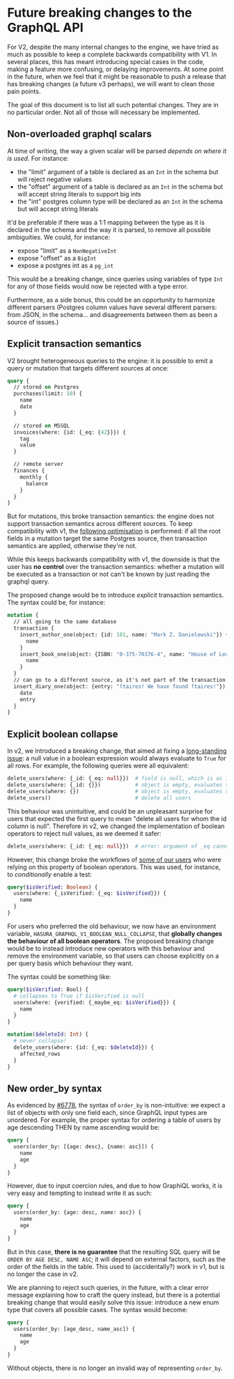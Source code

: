 # Future breaking changes to the GraphQL API

For V2, despite the many internal changes to the engine, we have tried as much as possible to keep a complete backwards compatibility with V1. In several places, this has meant introducing special cases in the code, making a feature more confusing, or delaying improvements. At some point in the future, when we feel that it might be reasonable to push a release that has breaking changes (a future v3 perhaps), we will want to clean those pain points.

The goal of this document is to list all such potential changes. They are in no particular order. Not all of those will necessary be implemented.

## Non-overloaded graphql scalars

At time of writing, the way a given scalar will be parsed *depends on where it is used*. For instance:
- the "limit" argument of a table is declared as an `Int` in the schema but will reject negative values
- the "offset" argument of a table is declared as an `Int` in the schema but will accept string literals to support big ints
- the "int" postgres column type will be declared as an `Int` in the schema but will accept string literals

It'd be preferable if there was a 1:1 mapping between the type as it is declared in the schema and the way it is parsed, to remove all possible ambiguities. We could, for instance:
- expose "limit" as a `NonNegativeInt`
- expose "offset" as a `BigInt`
- expose a postgres int as a `pg_int`

This would be a breaking change, since queries using variables of type `Int` for any of those fields would now be rejected with a type error.

Furthermore, as a side bonus, this could be an opportunity to harmonize different parsers (Postgres column values have several different parsers: from JSON, in the schema... and disagreements between them as been a source of issues.)

## Explicit transaction semantics

V2 brought heterogeneous queries to the engine: it is possible to emit a query or mutation that targets different sources at once:

```graphql
query {
  // stored on Postgres
  purchases(limit: 10) {
    name
    date
  }

  // stored on MSSQL
  invoices(where: {id: {_eq: {42}}}) {
    tag
    value
  }

  // remote server
  finances {
    monthly {
      balance
    }
  }
}
```

But for mutations, this broke transaction semantics: the engine does not support transaction semantics across different sources. To keep compatibility with v1, the [following optimisation](https://github.com/hasura/graphql-engine/commit/71ae144aa623c156064ffe21eb38020ccf315a7a) is performed: if all the root fields in a mutation target the same Postgres source, then transaction semantics are applied, otherwise they're not.

While this keeps backwards compatibility with v1, the downside is that the user has **no control** over the transaction semantics: whether a mutation will be executed as a transaction or not can't be known by just reading the graphql query.

The proposed change would be to introduce *explicit* transaction semantics. The syntax could be, for instance:

```graphql
mutation {
  // all going to the same database
  transaction {
    insert_author_one(object: {id: 101, name: "Mark Z. Danielewski"}) {
      name
    }
    insert_book_one(object: {ISBN: "0-375-70376-4", name: "House of Leaves", author_id: 101}) {
      name
    }
  }
  // can go to a different source, as it's not part of the transaction
  insert_diary_one(object: {entry: "ſtaires! We have found ſtaires!"}) {
    date
    entry
  }
}
```

## Explicit boolean collapse

In v2, we introduced a breaking change, that aimed at fixing a [long-standing issue](https://github.com/hasura/graphql-engine/issues/704): a null value in a boolean expression would always evaluate to `True` for all rows. For example, the following queries were all equivalent:

```graphql
delete_users(where: {_id: {_eq: null}})  # field is null, which is as if it were omitted
delete_users(where: {_id: {}})           # object is empty, evaluates to True for all rows
delete_users(where: {})                  # object is empty, evaluates to True for all rows
delete_users()                           # delete all users
```

This behaviour was unintuitive, and could be an unpleasant surprise for users that expected the first query to mean "delete all users for whom the id column is null". Therefore in v2, we changed the implementation of boolean operators to reject null values, as we deemed it safer:


```graphql
delete_users(where: {_id: {_eq: null}})  # error: argument of _eq cannot be null
```

However, this change broke the workflows of [some of our users](https://github.com/hasura/graphql-engine/issues/6660) who were relying on this property of boolean operators. This was used, for instance, to _conditionally_ enable a test:

```graphql
query($isVerified: Boolean) {
  users(where: {_isVerified: {_eq: $isVerified}}) {
    name
  }
}
```

For users who preferred the old behaviour, we now have an environment variable, `HASURA_GRAPHQL_V1_BOOLEAN_NULL_COLLAPSE`, that **globally changes the behaviour of all boolean operators**. The proposed breaking change would be to instead introduce new operators with this behaviour and remove the environment variable, so that users can choose explicitly on a per query basis which behaviour they want.

The syntax could be something like:

```graphql
query($isVerified: Bool) {
  # collapses to True if $isVerified is null
  users(where: {verified: {_maybe_eq: $isVerified}}) {
    name
  }
}

mutation($deleteId: Int) {
  # never collapse!
  delete_users(where: {id: {_eq: $deleteId}}) {
    affected_rows
  }
}
```

## New order_by syntax

As evidenced by [#6778](https://github.com/hasura/graphql-engine/issues/6778), the syntax of `order_by` is non-intuitive: we expect a list of objects with only one field each, since GraphQL input types are unordered. For example, the proper syntax for ordering a table of users by age descending THEN by name ascending would be:

```graphql
query {
  users(order_by: [{age: desc}, {name: asc}]) {
    name
    age
  }
}
```

However, due to input coercion rules, and due to how GraphiQL works, it is very easy and tempting to instead write it as such:

```graphql
query {
  users(order_by: {age: desc, name: asc}) {
    name
    age
  }
}
```

But in this case, **there is no guarantee** that the resulting SQL query will be `ORDER BY AGE DESC, NAME ASC`; it will depend on external factors, such as the order of the fields in the table. This used to (accidentally?) work in v1, but is no longer the case in v2.

We are planning to reject such queries, in the future, with a clear error message explaining how to craft the query instead, but there is a potential breaking change that would easily solve this issue: introduce a new enum type that covers all possible cases. The syntax would become:

```graphql
query {
  users(order_by: [age_desc, name_asc]) {
    name
    age
  }
}
```

Without objects, there is no longer an invalid way of representing `order_by`.

